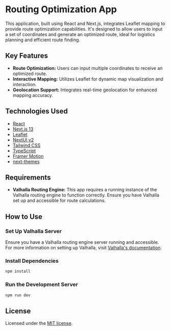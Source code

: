 # Routing Optimization App

This application, built using React and Next.js, integrates Leaflet mapping to provide route optimization capabilities. It's designed to allow users to input a set of coordinates and generate an optimized route, ideal for logistics planning and efficient route finding.

## Key Features

- **Route Optimization:** Users can input multiple coordinates to receive an optimized route.
- **Interactive Mapping:** Utilizes Leaflet for dynamic map visualization and interaction.
- **Geolocation Support:** Integrates real-time geolocation for enhanced mapping accuracy.

## Technologies Used

- [React](https://reactjs.org/)
- [Next.js 13](https://nextjs.org/docs/getting-started)
- [Leaflet](https://leafletjs.com/)
- [NextUI v2](https://nextui.org/)
- [Tailwind CSS](https://tailwindcss.com/)
- [TypeScript](https://www.typescriptlang.org/)
- [Framer Motion](https://www.framer.com/motion/)
- [next-themes](https://github.com/pacocoursey/next-themes)

## Requirements

- **Valhalla Routing Engine:** This app requires a running instance of the Valhalla routing engine to function correctly. Ensure you have Valhalla set up and accessible for route calculations.

## How to Use

### Set Up Valhalla Server

Ensure you have a Valhalla routing engine server running and accessible. For more information on setting up Valhalla, visit [Valhalla's documentation](https://github.com/valhalla/valhalla).


### Install Dependencies

```bash
npm install
```

### Run the Development Server

```bash
npm run dev
```

## License
Licensed under the [MIT license](https://github.com/nextui-org/next-app-template/blob/main/LICENSE).

